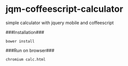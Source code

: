 jqm-coffeescript-calculator
===========================

simple calculator with jquery mobile and coffeescript


###Installation###
```
bower install
```

###Run on browser###
```
chromium calc.html
```
